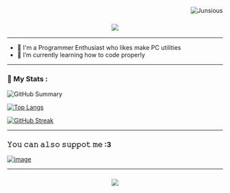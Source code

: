 <p align="right"> <img src="https://komarev.com/ghpvc/?username=Junsious&label=Profile%20views&color=565f89&size=24&style=for-the-badge" alt="Junsious" /> </p> 


<h3 align="center">
  <img src="https://readme-typing-svg.herokuapp.com/?font=Righteous&size=45&center=true&vCenter=true&width=1600&height=80&duration=5000&color=737aa2&lines=Hello!+I'm+Junsious+" />
</h3>

---

- 💾 I'm a Programmer Enthusiast who likes make PC utilities
- 📗 I’m currently learning how to code properly
---

### 📶 My Stats : 
![GitHub Summary](http://github-profile-summary-cards.vercel.app/api/cards/profile-details?username=Junsious&theme=tokyonight)

        
[![Top Langs](https://github-readme-stats.vercel.app/api/top-langs/?username=junsious&layout=compact&hide_border=true&theme=tokyonight)](https://github.com/anuraghazra/github-readme-stats)

[![GitHub Streak](https://github-readme-streak-stats.herokuapp.com?user=Junsious&theme=tokyonight&hide_border=true&date_format=j%20M%5B%20Y%5D&card_width=480)](https://git.io/streak-stats)

---

### 𝚈𝚘𝚞 𝚌𝚊𝚗 𝚊𝚕𝚜𝚘 𝚜𝚞𝚙𝚙𝚘𝚝 𝚖𝚎 :3  

[![image](https://github.com/user-attachments/assets/a219ccc6-7ec0-45fc-a65c-72cfda5c0476)
](https://www.donationalerts.com/r/junsious)

---


<h3 align="center">
  <img src="https://readme-typing-svg.herokuapp.com/?font=Righteous&size=45&center=true&vCenter=true&width=1600&height=80&duration=5000&color=9f58db&lines=Have+a+nice+day!+" />
</h3>



